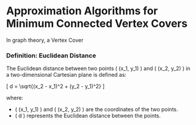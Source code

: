 # Approximation Algorithms for Minimum Connected Vertex Covers

In graph theory, a Vertex Cover 

### Definition: Euclidean Distance

The Euclidean distance between two points \( (x_1, y_1) \) and \( (x_2, y_2) \) in a two-dimensional Cartesian plane is defined as:

\[
d = \sqrt{(x_2 - x_1)^2 + (y_2 - y_1)^2}
\]

where:
- \( (x_1, y_1) \) and \( (x_2, y_2) \) are the coordinates of the two points.
- \( d \) represents the Euclidean distance between the points.
